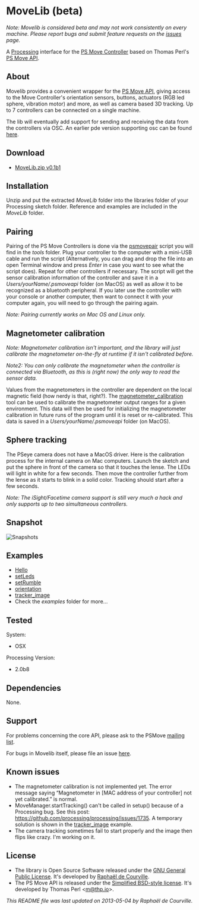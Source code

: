 # MoveLib (beta)

*Note: Movelib is considered beta and may not work consistently on every machine. Please report bugs and submit feature requests on the [issues](https://github.com/SableRaf/movelib/issues) page.*

A [Processing](http://processing.org/) interface for the [PS Move Controller](http://en.wikipedia.org/wiki/PlayStation_Move) based on Thomas Perl's [PS Move API](http://thp.io/2010/psmove/).

## About

Movelib provides a convenient wrapper for the [PS Move API](http://thp.io/2010/psmove/), giving access to the Move Controller's orientation sensors, buttons, actuators (RGB led sphere, vibration motor) and more, as well as camera based 3D tracking. Up to 7 controllers can be connected on a single machine.

The lib will eventually add support for sending and receiving the data from the controllers via OSC. An earlier pde version supporting osc can be found [here](https://github.com/SableRaf/MoveP5).

## Download

* [MoveLib.zip v0.1b1](http://s176381904.onlinehome.fr/processing/MoveLib/download/MoveLib.zip)

## Installation

Unzip and put the extracted *MoveLib* folder into the libraries folder of your Processing sketch folder. Reference and examples are included in the *MoveLib* folder.

## Pairing

Pairing of the PS Move Controllers is done via the [psmovepair](https://github.com/SableRaf/movelib/tree/master/MoveLib/tools) script you will find in the *tools* folder. Plug your controller to the computer with a mini-USB cable and run the script (Alternatively, you can drag and drop the file into an open Terminal window and press *Enter* in case you want to see what the script does). Repeat for other controllers if necessary. The script will get the sensor calibration information of the controller and save it in a *Users/yourName/.psmoveapi* folder (on MacOS) as well as allow it to be recognized as a bluetooth peripheral. If you later use the controller with your console or another computer, then want to connect it with your computer again, you will need to go through the pairing again.

*Note: Pairing currently works on Mac OS and Linux only.*

## Magnetometer calibration

*Note: Magnetometer calibration isn't important, and the library will just calibrate the magnetometer on-the-fly at runtime if it isn't calibrated before.*

*Note2: You can only calibrate the magnetometer when the controller is connected via Bluetooth, as this is (right now) the only way to read the sensor data.*

Values from the magnetometers in the controller are dependent on the local magnetic field (how nerdy is that, right?). The  [magnetometer_calibration](https://github.com/SableRaf/movelib/tree/master/MoveLib/tools) tool can be used to calibrate the magnetometer output ranges for a given environment. This data will then be used for initializing the magnetometer calibration in future runs of the program until it is reset or re-calibrated. This data is saved in a *Users/yourName/.psmoveapi* folder (on MacOS).


## Sphere tracking

The PSeye camera does not have a MacOS driver. Here is the calibration process for the internal camera on Mac computers. Launch the sketch and put the sphere in front of the camera so that it touches the lense. The LEDs will light in white for a few seconds. Then move the controller further from the lense as it starts to blink in a solid color. Tracking should start after a few seconds.

*Note: The iSight/Facetime camera support is still very much a hack and only supports up to two simultaneous controllers.*

## Snapshot

![Snapshots](https://raw.github.com/SableRaf/movelib/master/ressources/capture.png)

## Examples

* [Hello](https://github.com/SableRaf/movelib/tree/master/MoveLib/examples/Hello/Hello.pde)
* [setLeds](https://github.com/SableRaf/movelib/tree/master/MoveLib/examples/setLeds/setLeds.pde)
* [setRumble](https://github.com/SableRaf/movelib/tree/master/MoveLib/examples/setRumble/setRumble.pde)
* [orientation](https://github.com/SableRaf/movelib/tree/master/MoveLib/examples/orientation/orientation.pde)
* [tracker_image](https://github.com/SableRaf/movelib/tree/master/MoveLib/examples/tracker_image/tracker_image.pde)
* Check the *examples* folder for more...

## Tested

System:

* OSX

Processing Version:

* 2.0b8

## Dependencies

None.

## Support

For problems concerning the core API, please ask to the PSMove [mailing list](https://lists.ims.tuwien.ac.at/mailman/listinfo/psmove).

For bugs in Movelib itself, please file an issue [here](https://github.com/SableRaf/movelib/issues).

## Known issues

* The magnetometer calibration is not implemented yet. The error message saying “Magnetometer in [MAC address of your controller] not yet calibrated.” is normal.
* MoveManager.startTracking() can't be called in setup() because of a Processing bug. See this post: https://github.com/processing/processing/issues/1735. A temporary solution is shown in the [tracker_image](https://github.com/SableRaf/movelib/tree/master/MoveLib/examples/tracker_image/tracker_image.pde) example.
* The camera tracking sometimes fail to start properly and the image then flips like crazy. I'm working on it.

## License

* The library is Open Source Software released under the [GNU General Public License](https://raw.github.com/SableRaf/movelib/master/reference/LICENSE.txt). It's developed by [Raphaël de Courville](https://vimeo.com/sableraf/).
* The PS Move API is released under the [Simplified BSD-style license](https://raw.github.com/thp/psmoveapi/master/COPYING). It's developed by Thomas Perl <[m@thp.io](mailto:m@thp.io)>.

*This README file was last updated on 2013-05-04 by Raphaël de Courville.*